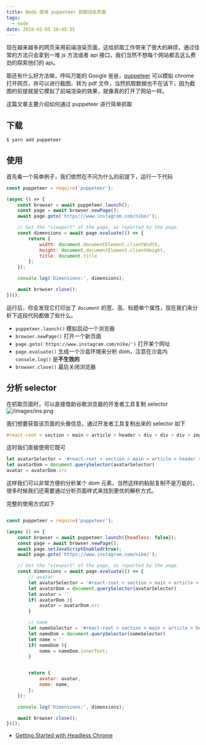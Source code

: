```yaml
---
title: Node 使用 puppeteer 抓取动态页面
tags:
  - node
date: 2018-02-05 18:45:55
---
```



现在越来越多的网页采用前端渲染页面，这给抓取工作带来了很大的麻烦，通过往常的方法只会拿到一堆 js 方法或者 api 接口，我们当然不想每个网站都去这么费劲的探索他们的 api。

<!-- more --><!-- toc -->
那还有什么好方法嘛，呼叫万能的 Google 爸爸，[puppeteer](https://github.com/GoogleChrome/puppeteer) 可以模拟 chrome 打开网页，并可以进行截图、转为 pdf 文件，当然抓取数据也不在话下，因为截图的前提就是它模拟了前端渲染的效果，就像真的打开了网站一样。

这篇文章主要介绍如何通过 puppeteer 进行简单抓取

## 下载
```bash
$ yarn add puppeteer
```
## 使用
首先看一个简单例子，我们依然在不问为什么的前提下，运行一下代码
```javascript
const puppeteer = require('puppeteer');

(async () => {
	const browser = await puppeteer.launch();
	const page = await browser.newPage();
	await page.goto('https://www.instagram.com/nike/');

	// Get the "viewport" of the page, as reported by the page.
	const dimensions = await page.evaluate(() => {
		return {
			width: document.documentElement.clientWidth,
			height: document.documentElement.clientHeight,
            title: document.title
		};
	});

	console.log('Dimensions:', dimensions);

	await browser.close();
})();
```
运行后，你会发现它打印出了 `document` 的宽、高、标题单个属性，现在我们来分析下这段代码都做了些什么。
- `puppeteer.launch()` 模拟启动一个浏览器
- `browser.newPage()` 打开一个新页面
- `page.goto('https://www.instagram.com/nike/')` 打开某个网址
- `page.evaluate()` 生成一个沙盒环境来分析 dom，注意在沙盒内 `console.log()` 是**不生效的**
- `browser.close()` 最后关闭浏览器

## 分析 selector
在抓取页面时，可以直接借助谷歌浏览器的开发者工具复制 selector
![/images/ins.png](/images/ins.png)

我们想要获取该页面的头像信息，通过开发者工具复制出来的 selector 如下
```css
#react-root > section > main > article > header > div > div > div > img
```
这时我们直接使用它既可
```javascript
let avatarSelector = '#react-root > section > main > article > header > div > div > div > img'
let avatarDom = document.querySelector(avatarSelector)
avatar = avatarDom.src
```
这样我们可以非常方便的分析某个 dom 元素，当然这样的粘贴复制不是万能的，很多时候我们还需要通过分析页面样式来找到更优的解析方式。

完整的使用方式如下
```javascript

const puppeteer = require('puppeteer');

(async () => {
	const browser = await puppeteer.launch({headless: false});
	const page = await browser.newPage();
    await page.setJavaScriptEnabled(true);
	await page.goto('https://www.instagram.com/nike/');

	// Get the "viewport" of the page, as reported by the page.
	const dimensions = await page.evaluate(() => {
        // avatar
        let avatarSelector = '#react-root > section > main > article > header > div > div > div > img'
        let avatarDom = document.querySelector(avatarSelector)
        let avatar = ''
        if( avatarDom ){
            avatar = avatarDom.src
        }

        // name
        let nameSelector = '#react-root > section > main > article > header > section > div._ienqf > h1'
        let nameDom = document.querySelector(nameSelector)
        let name = ''
        if( nameDom ){
            name = nameDom.innerText;
        }


		return {
            avatar: avatar,
            name: name,
		};
	});

	console.log('Dimensions:', dimensions);

	await browser.close();
})();
```
- [Getting Started with Headless Chrome](https://developers.google.com/web/updates/2017/04/headless-chrome)
